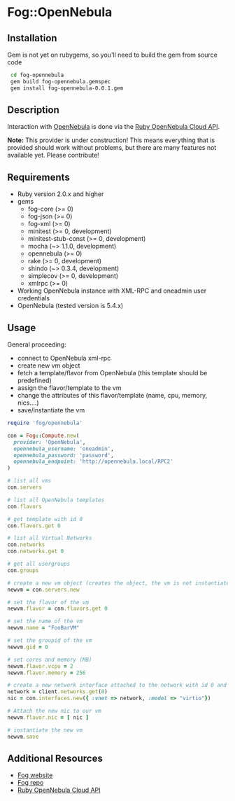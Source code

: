# Fog::OpenNebula

## Installation

Gem is not yet on rubygems, so you'll need to build the gem from source code

```bash
 cd fog-opennebula
 gem build fog-opennebula.gemspec
 gem install fog-opennebula-0.0.1.gem
```

## Description

Interaction with [OpenNebula](http://www.opennebula.org) is done via the [Ruby OpenNebula Cloud API](http://docs.opennebula.org/stable/integration/system_interfaces/ruby.html).

**Note:** This provider is under construction! This means everything that is provided should work without problems, but there are many features not available yet. Please contribute!

## Requirements

- Ruby version 2.0.x and higher
- gems
	- fog-core (>= 0)
	- fog-json (>= 0)
	- fog-xml (>= 0)
	- minitest (>= 0, development)
	- minitest-stub-const (>= 0, development)
	- mocha (~> 1.1.0, development)
	- opennebula (>= 0)
	- rake (>= 0, development)
	- shindo (~> 0.3.4, development)
	- simplecov (>= 0, development)
	- xmlrpc (>= 0)
- Working OpenNebula instance with XML-RPC and oneadmin user credentials
- OpenNebula (tested version is 5.4.x)

## Usage

General proceeding:

- connect to OpenNebula xml-rpc
- create new vm object
- fetch a template/flavor from OpenNebula (this template should be predefined)
- assign the flavor/template to the vm
- change the attributes of this flavor/template (name, cpu, memory, nics....)
- save/instantiate the vm

```ruby
require 'fog/opennebula'

con = Fog::Compute.new(
  provider: 'OpenNebula',
  opennebula_username: 'oneadmin',
  opennebula_password: 'password',
  opennebula_endpoint: 'http://opennebula.local/RPC2'
)

# list all vms
con.servers

# list all OpenNebula templates
con.flavors

# get template with id 0
con.flavors.get 0

# list all Virtual Networks
con.networks
con.networks.get 0

# get all usergroups
con.groups

# create a new vm object (creates the object, the vm is not instantiated yet)
newvm = con.servers.new

# set the flavor of the vm
newvm.flavor = con.flavors.get 0

# set the name of the vm
newvm.name = "FooBarVM"

# set the groupid of the vm
newvm.gid = 0

# set cores and memory (MB)
newvm.flavor.vcpu = 2
newvm.flavor.memory = 256

# create a new network interface attached to the network with id 0 and virtio as driver/model
network = client.networks.get(0)
nic = con.interfaces.new({ :vnet => network, :model => "virtio"})

# Attach the new nic to our vm
newvm.flavor.nic = [ nic ]

# instantiate the new vm
newvm.save
```

## Additional Resources

- [Fog website](http://fog.io)
- [Fog repo](https://github.com/fog/fog)
- [Ruby OpenNebula Cloud API](http://docs.opennebula.org/stable/integration/system_interfaces/ruby.html)